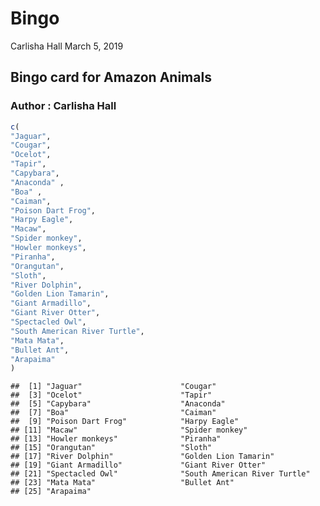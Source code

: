 Bingo
================
Carlisha Hall
March 5, 2019

Bingo card for Amazon Animals
-----------------------------

### Author : Carlisha Hall

``` r
c(
"Jaguar",
"Cougar",
"Ocelot",
"Tapir",
"Capybara",
"Anaconda" ,
"Boa" , 
"Caiman", 
"Poison Dart Frog",
"Harpy Eagle",
"Macaw",
"Spider monkey",
"Howler monkeys",
"Piranha",
"Orangutan",
"Sloth",
"River Dolphin",
"Golden Lion Tamarin",
"Giant Armadillo",
"Giant River Otter",
"Spectacled Owl",
"South American River Turtle",
"Mata Mata",
"Bullet Ant",
"Arapaima"
) 
```

    ##  [1] "Jaguar"                      "Cougar"                     
    ##  [3] "Ocelot"                      "Tapir"                      
    ##  [5] "Capybara"                    "Anaconda"                   
    ##  [7] "Boa"                         "Caiman"                     
    ##  [9] "Poison Dart Frog"            "Harpy Eagle"                
    ## [11] "Macaw"                       "Spider monkey"              
    ## [13] "Howler monkeys"              "Piranha"                    
    ## [15] "Orangutan"                   "Sloth"                      
    ## [17] "River Dolphin"               "Golden Lion Tamarin"        
    ## [19] "Giant Armadillo"             "Giant River Otter"          
    ## [21] "Spectacled Owl"              "South American River Turtle"
    ## [23] "Mata Mata"                   "Bullet Ant"                 
    ## [25] "Arapaima"
